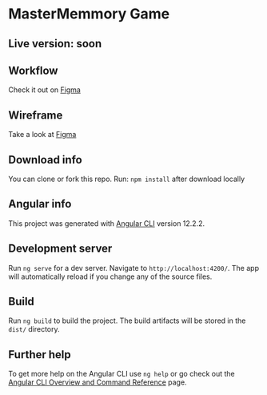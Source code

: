 # MasterMemmory Game

## Live version: soon

## Workflow

Check it out on [Figma](https://www.figma.com/file/ulvQBuRW1CVWomqP8pwsCq/FlowChart-Juego-Memoria?node-id=0%3A1)

## Wireframe

Take a look at [Figma](https://www.figma.com/file/CKcWBrhdun8GNtgSeKy9fp/Wireframe-Juego-de-Memoria?node-id=0%3A1)

## Download info

You can clone or fork this repo. Run: `npm install` after download locally

## Angular info

This project was generated with [Angular CLI](https://github.com/angular/angular-cli) version 12.2.2.

## Development server

Run `ng serve` for a dev server. Navigate to `http://localhost:4200/`. The app will automatically reload if you change any of the source files.

## Build

Run `ng build` to build the project. The build artifacts will be stored in the `dist/` directory.

## Further help

To get more help on the Angular CLI use `ng help` or go check out the [Angular CLI Overview and Command Reference](https://angular.io/cli) page.
